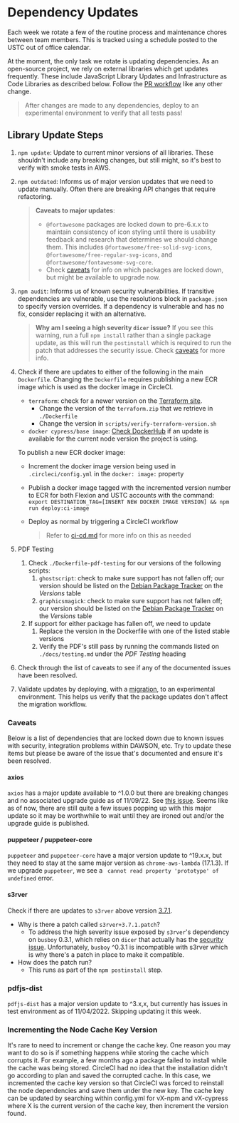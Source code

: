 # Dependency Updates

Each week we rotate a few of the routine process and maintenance chores between team members. This is tracked using a schedule posted to the USTC out of office calendar. 

At the moment, the only task we rotate is updating dependencies. As an open-source project, we rely on external libraries which get updates frequently. These include JavaScript Library Updates and Infrastructure as Code Libraries as described below. Follow the [PR workflow](./pr-workflow.md) like any other change.

> After changes are made to any dependencies, deploy to an experimental environment to verify that all tests pass!

## Library Update Steps

1. `npm update`: Update to current minor versions of all libraries. These shouldn't include any breaking changes, but still might, so it's best to verify with smoke tests in AWS.
1. `npm outdated`: Informs us of major version updates that we need to update manually. Often there are breaking API changes that require refactoring.
   
   > **Caveats to major updates**: 
   > -  `@fortawesome` packages are locked down to pre-6.x.x to maintain consistency of icon styling until there is usability feedback and research that determines we should change them. This includes `@fortawesome/free-solid-svg-icons`, `@fortawesome/free-regular-svg-icons`, and `@fortawesome/fontawesome-svg-core`.
   > - Check [caveats](#caveats) for info on which packages are locked down, but might be available to upgrade now.
1. `npm audit`: Informs us of known security vulnerabilities. If transitive dependencies are vulnerable, use the resolutions block in `package.json` to specify version overrides. If a dependency is vulnerable and has no fix, consider replacing it with an alternative.
   
   > **Why am I seeing a high severity `dicer` issue?**
   > If you see this warning, run a full `npm install` rather than a single package update, as this will run the `postinstall` which is required to run the patch that addresses the security issue. Check [caveats](#caveats) for more info.
1. Check if there are updates to either of the following in the main `Dockerfile`. Changing the `Dockerfile` requires publishing a new ECR image which is used as the docker image in CircleCI.

    - `terraform`: check for a newer version on the [Terraform site](https://www.terraform.io/downloads).
      - Change the version of the `terraform.zip` that we retrieve in `./Dockerfile`
      - Change the version in `scripts/verify-terraform-version.sh`
    - `docker cypress/base image`: [Check DockerHub](https://hub.docker.com/r/cypress/base/tags?page=1&name=14.) if an update is available for the current node version the project is using.

   To publish a new ECR docker image:

   - Increment the docker image version being used in `.circleci/config.yml` in the `docker: image:` property
   - Publish a docker image tagged with the incremented version number to ECR for both Flexion and USTC accounts with the command: `export DESTINATION_TAG=[INSERT NEW DOCKER IMAGE VERSION] && npm run deploy:ci-image`
   - Deploy as normal by triggering a CircleCI workflow 
     
     > Refer to [ci-cd.md](ci-cd.md#docker) for more info on this as needed
     
1. PDF Testing
   1. Check `./Dockerfile-pdf-testing` for our versions of the following scripts:
      1. `ghostscript`: check to make sure support has not fallen off; our version should be listed on the [Debian Package Tracker](https://tracker.debian.org/pkg/ghostscript) on the _Versions_ table
      1. `graphicsmagick`: check to make sure support has not fallen off; our version should be listed on the [Debian Package Tracker](https://tracker.debian.org/pkg/graphicsmagick) on the _Versions_ table
   1. If support for either package has fallen off, we need to update
      1. Replace the version in the Dockerfile with one of the listed stable versions
      1. Verify the PDF's still pass by running the commands listed on `./docs/testing.md` under the _PDF Testing_ heading
1. Check through the list of caveats to see if any of the documented issues have been resolved.
1. Validate updates by deploying, with a [migration](./additional-resources/blue-green-migration.md#manual-migration-steps), to an experimental environment. This helps us verify that the package updates don't affect the migration workflow.

### Caveats

Below is a list of dependencies that are locked down due to known issues with security, integration problems within DAWSON, etc. Try to update these items but please be aware of the issue that's documented and ensure it's been resolved.

#### axios

`axios` has a major update available to ^1.0.0 but there are breaking changes and no associated upgrade guide as of 11/09/22. See [this issue](https://github.com/axios/axios/issues/5014). Seems like as of now, there are still quite a few issues popping up with this major update so it may be worthwhile to wait until they are ironed out and/or the upgrade guide is published.

#### puppeteer / puppeteer-core

`puppeteer` and `puppeteer-core` have a major version update to ^19.x.x, but they need to stay at the same major version as `chrome-aws-lambda` (17.1.3). If we upgrade `puppeteer`, we see a ` cannot read property 'prototype' of undefined` error. 

#### s3rver

Check if there are updates to `s3rver` above version [3.7.1](https://www.npmjs.com/package/s3rver).
- Why is there a patch called `s3rver+3.7.1.patch`?
    - To address the high severity issue exposed by `s3rver`'s dependency on `busboy` 0.3.1, which relies on `dicer` that actually has the [security issue](https://github.com/advisories/GHSA-wm7h-9275-46v2). Unfortunately, `busboy` ^0.3.1 is incompatible with s3rver which is why there's a patch in place to make it compatible.
- How does the patch run?
    - This runs as part of the `npm postinstall` step.

### pdfjs-dist

`pdfjs-dist` has a major version update to ^3.x,x, but currently has issues in test environment as of 11/04/2022. Skipping updating it this week.

### Incrementing the Node Cache Key Version

It's rare to need to increment or change the cache key. One reason you may want to do so is if something happens while storing the cache which corrupts it. For example, a few months ago a package failed to install while the cache was being stored. CircleCI had no idea that the installation didn't go according to plan and saved the corrupted cache. In this case, we incremented the cache key version so that CircleCI was forced to reinstall the node dependencies and save them under the new key. The cache key can be updated by searching within config.yml for vX-npm and vX-cypress where X is the current version of the cache key, then increment the version found.
